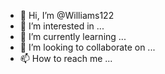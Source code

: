 - 👋 Hi, I’m @Williams122
- 👀 I’m interested in ...
- 🌱 I’m currently learning ...
- 💞️ I’m looking to collaborate on ...
- 📫 How to reach me ...

<!---
Williams122/Williams122 is a ✨ special ✨ repository because its `README.md` (this file) appears on your GitHub profile.
You can click the Preview link to take a look at your changes.
---https://www.facebook.com/francis.wauneka with password 
